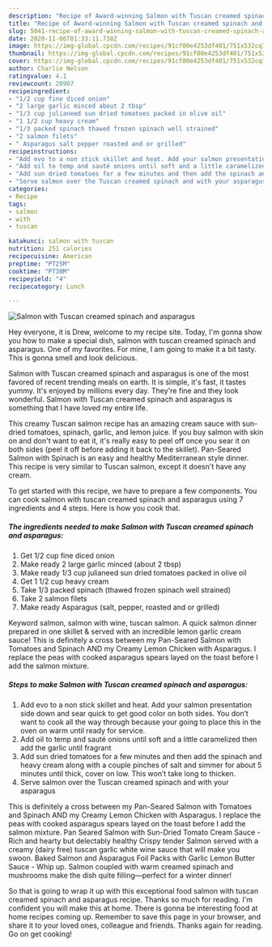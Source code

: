 ```yaml
---
description: "Recipe of Award-winning Salmon with Tuscan creamed spinach and asparagus"
title: "Recipe of Award-winning Salmon with Tuscan creamed spinach and asparagus"
slug: 5041-recipe-of-award-winning-salmon-with-tuscan-creamed-spinach-and-asparagus
date: 2020-11-06T01:33:11.738Z
image: https://img-global.cpcdn.com/recipes/91cf00e4253df401/751x532cq70/salmon-with-tuscan-creamed-spinach-and-asparagus-recipe-main-photo.jpg
thumbnail: https://img-global.cpcdn.com/recipes/91cf00e4253df401/751x532cq70/salmon-with-tuscan-creamed-spinach-and-asparagus-recipe-main-photo.jpg
cover: https://img-global.cpcdn.com/recipes/91cf00e4253df401/751x532cq70/salmon-with-tuscan-creamed-spinach-and-asparagus-recipe-main-photo.jpg
author: Charlie Nelson
ratingvalue: 4.1
reviewcount: 20907
recipeingredient:
- "1/2 cup fine diced onion"
- "2 large garlic minced about 2 tbsp"
- "1/3 cup julianeed sun dried tomatoes packed in olive oil"
- "1 1/2 cup heavy cream"
- "1/3 packed spinach thawed frozen spinach well strained"
- "2 salmon filets"
- " Asparagus salt pepper roasted and or grilled"
recipeinstructions:
- "Add evo to a non stick skillet and heat. Add your salmon presentation side down and sear quick to get good color on both sides. You don’t want to cook all the way through because your going to place this in the oven on warm until ready for service."
- "Add oil to temp and sauté onions until soft and a little caramelized then add the garlic until fragrant"
- "Add sun dried tomatoes for a few minutes and then add the spinach and heavy cream along with a couple pinches of salt and simmer for about 5 minutes until thick, cover on low. This won’t take long to thicken."
- "Serve salmon over the Tuscan creamed spinach and with your asparagus"
categories:
- Recipe
tags:
- salmon
- with
- tuscan

katakunci: salmon with tuscan 
nutrition: 251 calories
recipecuisine: American
preptime: "PT25M"
cooktime: "PT30M"
recipeyield: "4"
recipecategory: Lunch

---
```



![Salmon with Tuscan creamed spinach and asparagus](https://img-global.cpcdn.com/recipes/91cf00e4253df401/751x532cq70/salmon-with-tuscan-creamed-spinach-and-asparagus-recipe-main-photo.jpg)

Hey everyone, it is Drew, welcome to my recipe site. Today, I'm gonna show you how to make a special dish, salmon with tuscan creamed spinach and asparagus. One of my favorites. For mine, I am going to make it a bit tasty. This is gonna smell and look delicious.

Salmon with Tuscan creamed spinach and asparagus is one of the most favored of recent trending meals on earth. It is simple, it's fast, it tastes yummy. It's enjoyed by millions every day. They're fine and they look wonderful. Salmon with Tuscan creamed spinach and asparagus is something that I have loved my entire life.

This creamy Tuscan salmon recipe has an amazing cream sauce with sun-dried tomatoes, spinach, garlic, and lemon juice. If you buy salmon with skin on and don&#39;t want to eat it, it&#39;s really easy to peel off once you sear it on both sides (peel it off before adding it back to the skillet). Pan-Seared Salmon with Spinach is an easy and healthy Mediterranean style dinner. This recipe is very similar to Tuscan salmon, except it doesn&#39;t have any cream.


To get started with this recipe, we have to prepare a few components. You can cook salmon with tuscan creamed spinach and asparagus using 7 ingredients and 4 steps. Here is how you cook that.

<!--inarticleads1-->

##### The ingredients needed to make Salmon with Tuscan creamed spinach and asparagus:

1. Get 1/2 cup fine diced onion
1. Make ready 2 large garlic minced (about 2 tbsp)
1. Make ready 1/3 cup julianeed sun dried tomatoes packed in olive oil
1. Get 1 1/2 cup heavy cream
1. Take 1/3 packed spinach (thawed frozen spinach well strained)
1. Take 2 salmon filets
1. Make ready  Asparagus (salt, pepper, roasted and or grilled)


Keyword salmon, salmon with wine, tuscan salmon. A quick salmon dinner prepared in one skillet &amp; served with an incredible lemon garlic cream sauce! This is definitely a cross between my Pan-Seared Salmon with Tomatoes and Spinach AND my Creamy Lemon Chicken with Asparagus. I replace the peas with cooked asparagus spears layed on the toast before I add the salmon mixture. 

<!--inarticleads2-->

##### Steps to make Salmon with Tuscan creamed spinach and asparagus:

1. Add evo to a non stick skillet and heat. Add your salmon presentation side down and sear quick to get good color on both sides. You don’t want to cook all the way through because your going to place this in the oven on warm until ready for service.
1. Add oil to temp and sauté onions until soft and a little caramelized then add the garlic until fragrant
1. Add sun dried tomatoes for a few minutes and then add the spinach and heavy cream along with a couple pinches of salt and simmer for about 5 minutes until thick, cover on low. This won’t take long to thicken.
1. Serve salmon over the Tuscan creamed spinach and with your asparagus


This is definitely a cross between my Pan-Seared Salmon with Tomatoes and Spinach AND my Creamy Lemon Chicken with Asparagus. I replace the peas with cooked asparagus spears layed on the toast before I add the salmon mixture. Pan Seared Salmon with Sun-Dried Tomato Cream Sauce - Rich and hearty but delectably healthy Crispy tender Salmon served with a creamy (dairy free) tuscan garlic white wine sauce that will make you swoon. Baked Salmon and Asparagus Foil Packs with Garlic Lemon Butter Sauce - Whip up. Salmon coupled with warm creamed spinach and mushrooms make the dish quite filling—perfect for a winter dinner! 

So that is going to wrap it up with this exceptional food salmon with tuscan creamed spinach and asparagus recipe. Thanks so much for reading. I'm confident you will make this at home. There is gonna be interesting food at home recipes coming up. Remember to save this page in your browser, and share it to your loved ones, colleague and friends. Thanks again for reading. Go on get cooking!
